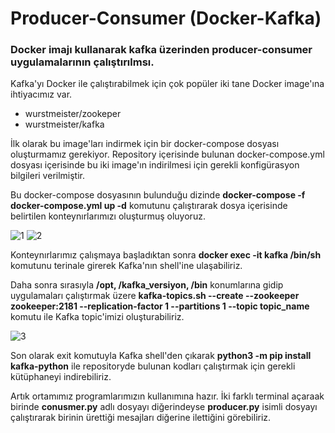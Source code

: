 # Producer-Consumer (Docker-Kafka)
### Docker imajı kullanarak kafka üzerinden producer-consumer uygulamalarının çalıştırılmsı.

Kafka'yı Docker ile çalıştırabilmek için çok popüler iki tane Docker image'ına ihtiyacımız var. 

- wurstmeister/zookeper
- wurstmeister/kafka

İlk olarak bu image'ları indirmek için bir docker-compose dosyası oluşturmamız gerekiyor. Repository içerisinde bulunan docker-compose.yml dosyası içerisinde bu iki image'ın indirilmesi için gerekli konfigürasyon bilgileri verilmiştir. 

Bu docker-compose dosyasının bulunduğu dizinde **docker-compose -f docker-compose.yml up -d** komutunu çalıştırarak dosya içerisinde belirtilen konteynırlarımızı oluşturmuş oluyoruz.

![1](https://user-images.githubusercontent.com/56919911/171682268-656a19c7-7cf1-4cba-9203-c61a0121cb19.png)
![2](https://user-images.githubusercontent.com/56919911/171682298-eaf078fa-5bab-4391-8cd4-5033cd50a471.png)

Konteynırlarımız çalışmaya başladıktan sonra **docker exec -it kafka /bin/sh** komutunu terinale girerek Kafka'nın shell'ine ulaşabiliriz.

Daha sonra sırasıyla **/opt, /kafka_versiyon, /bin** konumlarına gidip uygulamaları çalıştırmak üzere **kafka-topics.sh --create --zookeeper zookeeper:2181 --replication-factor 1 --partitions 1 --topic topic_name** komutu ile Kafka topic'imizi oluşturabiliriz.

![3](https://user-images.githubusercontent.com/56919911/171682315-34bddc68-89e7-451c-9ccb-9d6834f42382.png)

Son olarak exit komutuyla Kafka shell'den çıkarak **python3 -m pip install kafka-python** ile repositoryde bulunan kodları çalıştırmak için gerekli kütüphaneyi indirebiliriz.

Artık ortamımız programlarımızın kullanımına hazır. İki farklı terminal açaraak birinde **conusmer.py** adlı dosyayı diğerindeyse **producer.py** isimli dosyayı çalıştırarak birinin ürettiği mesajları diğerine ilettiğini görebiliriz.
